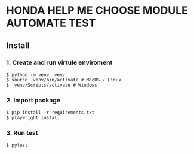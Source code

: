 # HONDA HELP ME CHOOSE MODULE AUTOMATE TEST

## Install

### 1. Create and run virtule enviroment

```
$ python -m venv .venv
$ source .venv/bin/activate # MacOS / Linux
$ .venv/Scripts/activate # Windows
```

### 2. Import package

```
$ pip install -r requirements.txt
$ playwright install
```

### 3. Run test

```
$ pytest
```